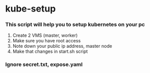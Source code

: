 # kube-setup

### This script will help you to setup kubernetes on your pc

1. Create 2 VMS (master, worker)
2. Make sure you have root access
3. Note down your public ip address, master node
4. Make that changes in start.sh script

### Ignore secret.txt, expose.yaml
